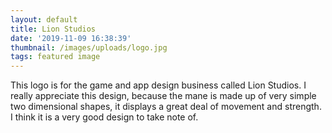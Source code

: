 ```yaml
---
layout: default
title: Lion Studios
date: '2019-11-09 16:38:39'
thumbnail: /images/uploads/logo.jpg
tags: featured image
---
```

This logo is for the game and app design business called Lion Studios. I really appreciate this design, because the mane is made up of very simple two dimensional shapes, it displays a great deal of movement and strength. I think it is a very good design to take note of.
